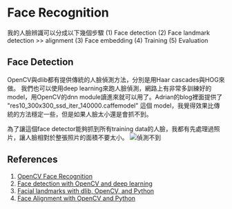 ﻿# Face Recognition
我的人臉辨識可以分成以下幾個步驟
(1) Face detection
(2) Face landmark detection >> alignment
(3) Face embedding 
(4) Training 
(5) Evaluation

## Face Detection
OpenCV與dlib都有提供傳統的人臉偵測方法，分別是用Haar cascades與HOG來做。
我們也可以使用deep learning來跑人臉偵測，網路上有非常多訓練好的model，用OpenCV的dnn module讀進來就可以用了。Adrian的blog裡面提供了 "res10_300x300_ssd_iter_140000.caffemodel" 這個 model，我覺得效果比傳統的方法穩定一些，但是如果人臉太小還是會抓不到。

為了讓這個face detector能夠抓到所有training data的人臉，我都有先處理過照片，讓人臉相對於整張照片的面積不要太小。
![偵測不到](https://drive.google.com/open?id=1zhbGl3xjamlhFhi5Wvb8AddNMIBMId5G)
## References

 1. [OpenCV Face Recognition](https://www.pyimagesearch.com/2018/09/24/opencv-face-recognition/) 
 2. [Face detection with OpenCV and deep learning](https://www.pyimagesearch.com/2018/02/26/face-detection-with-opencv-and-deep-learning/)
 3. [Facial landmarks with dlib, OpenCV, and Python](https://www.pyimagesearch.com/2017/04/03/facial-landmarks-dlib-opencv-python/)
 4. [Face Alignment with OpenCV and Python](https://www.pyimagesearch.com/2017/05/22/face-alignment-with-opencv-and-python/)

